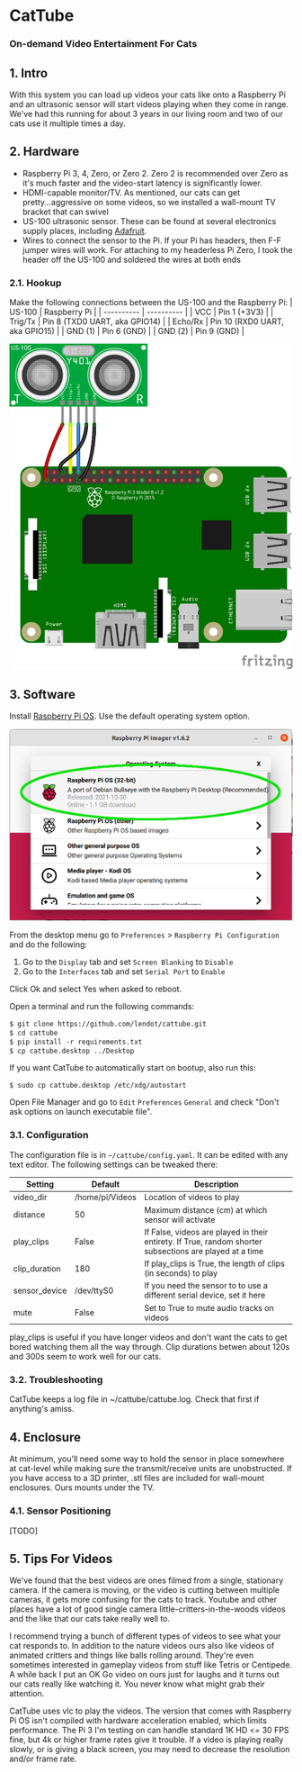 # CatTube
### On-demand Video Entertainment For Cats

## 1. Intro

With this system you can load up videos your cats like onto a Raspberry Pi
and an ultrasonic sensor will start videos playing when they come in range.
We've had this running for about 3 years in our living room and two of our
cats use it multiple times a day.

## 2. Hardware

- Raspberry Pi 3, 4, Zero, or Zero 2. Zero 2 is recommended over Zero as
it's much faster and the video-start latency is significantly lower.
- HDMI-capable monitor/TV. As mentioned, our cats can get
pretty...aggressive on some videos, so we installed a wall-mount TV bracket
that can swivel
- US-100 ultrasonic sensor. These can be found at several electronics
supply places, including [Adafruit](https://www.adafruit.com/product/4019).
- Wires to connect the sensor to the Pi. If your Pi has headers, then
F-F jumper wires will work. For attaching to my headerless Pi Zero, I
took the header off the US-100 and soldered the wires at both ends

### 2.1. Hookup

Make the following connections between the US-100 and the Raspberry Pi:
| US-100     | Raspberry Pi |
| ---------- | ---------- |
| VCC        | Pin 1 (+3V3) |
| Trig/Tx    | Pin 8 (TXD0 UART, aka GPIO14) |
| Echo/Rx    | Pin 10 (RXD0 UART, aka GPIO15) |
| GND (1)    | Pin 6 (GND) |
| GND (2)    | Pin 9 (GND) |



![wiring connections between Raspberry Pi and US-100](images/cattube-hookup.png)

## 3. Software

Install [Raspberry Pi OS](https://www.raspberrypi.com/software/). Use the default operating system option.

![Raspberry Pi OS (32-bit) A port of Debian Bullseye with the Raspberry Pi Desktop (Recommended)](images/os-select.png)

From the desktop menu go to `Preferences` > `Raspberry Pi Configuration` and do the following:
1. Go to the `Display` tab and set `Screen Blanking` to `Disable`
2. Go to the `Interfaces` tab and set `Serial Port` to `Enable` 

Click Ok and select Yes when asked to reboot.


Open a terminal and run the following commands:
```
$ git clone https://github.com/lendot/cattube.git
$ cd cattube
$ pip install -r requirements.txt
$ cp cattube.desktop ../Desktop
```
If you want CatTube to automatically start on bootup, also run this:
```
$ sudo cp cattube.desktop /etc/xdg/autostart
```

Open File Manager and go to `Edit` `Preferences` `General` and check "Don't ask options on launch executable file".


### 3.1. Configuration
The configuration file is in `~/cattube/config.yaml`. It can be edited with any text editor. The following settings can be tweaked there:

| Setting      | Default                  | Description |
| -------      | -------                  | ----------- |
| video_dir    | /home/pi/Videos          | Location of videos to play |
| distance     | 50                       | Maximum distance (cm) at which sensor will activate | 
| play_clips   | False                    | If False, videos are played in their entirety. If True, random shorter subsections are played at a time |
| clip_duration| 180                      | If play_clips is True, the length of clips (in seconds) to play |
| sensor_device| /dev/ttyS0               | If you need the sensor to to use a different serial device, set it here |
| mute         | False                    | Set to True to mute audio tracks on videos |

play_clips is useful if you have longer videos and don't want the cats to get bored watching them all the way through.
Clip durations betwen about 120s and 300s seem to work well for our cats.


### 3.2. Troubleshooting

CatTube keeps a log file in ~/cattube/cattube.log. Check that first if anything's amiss.


## 4. Enclosure

At minimum, you'll need some way to hold the sensor in place somewhere
at cat-level while making sure the transmit/receive units are unobstructed.
If you have access to a 3D printer, .stl files are
included for wall-mount enclosures. Ours mounts under the TV.


### 4.1. Sensor Positioning
[TODO]


## 5. Tips For Videos
We've found that the best videos are ones filmed from a single, stationary camera. If the camera is moving,
or the video is cutting between multiple cameras, it gets more confusing for the cats to track. Youtube and
other places have a lot of good single camera little-critters-in-the-woods videos and the like that our
cats take really well to.

I recommend trying a bunch of different types of videos to see what your cat responds to. 
In addition to the nature videos ours also like videos of animated critters and things like balls rolling around.
They're even sometimes interested in gameplay videos from stuff like Tetris or Centipede.
A while back I put an OK Go video on ours just for laughs and it turns out our cats really like watching it.
You never know what might grab their attention.

CatTube uses vlc to play the videos. The version that comes with Raspberry Pi OS isn't 
compiled with hardware acceleration enabled, which limits performance.
The Pi 3 I'm testing on can handle standard 1K HD <= 30 FPS fine, but 4k or higher
frame rates give it trouble. If a video is playing really slowly, or is giving
a black screen, you may need to decrease the resolution and/or frame rate.

